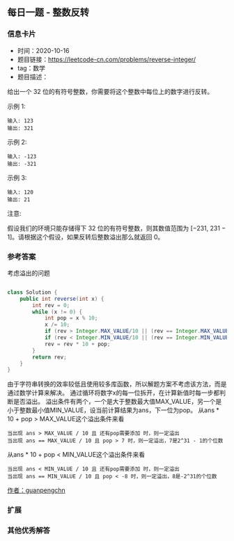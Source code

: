 ## 每日一题 - 整数反转
### 信息卡片 

- 时间：2020-10-16
- 题目链接：https://leetcode-cn.com/problems/reverse-integer/
- tag：数学
- 题目描述：

给出一个 32 位的有符号整数，你需要将这个整数中每位上的数字进行反转。

示例 1:

    输入: 123
    输出: 321

 示例 2:

    输入: -123
    输出: -321

示例 3:

    输入: 120
    输出: 21

注意:

假设我们的环境只能存储得下 32 位的有符号整数，则其数值范围为 [−231,  231 − 1]。请根据这个假设，如果反转后整数溢出那么就返回 0。




### 参考答案
考虑溢出的问题

```java

class Solution {
    public int reverse(int x) {
        int rev = 0;
        while (x != 0) {
            int pop = x % 10;
            x /= 10;
            if (rev > Integer.MAX_VALUE/10 || (rev == Integer.MAX_VALUE / 10 && pop > 7)) return 0;
            if (rev < Integer.MIN_VALUE/10 || (rev == Integer.MIN_VALUE / 10 && pop < -8)) return 0;
            rev = rev * 10 + pop;
        }
        return rev;
    }
}

```

由于字符串转换的效率较低且使用较多库函数，所以解题方案不考虑该方法，而是通过数学计算来解决。
通过循环将数字x的每一位拆开，在计算新值时每一步都判断是否溢出。
溢出条件有两个，一个是大于整数最大值MAX_VALUE，另一个是小于整数最小值MIN_VALUE，设当前计算结果为ans，下一位为pop。
从ans * 10 + pop > MAX_VALUE这个溢出条件来看

    当出现 ans > MAX_VALUE / 10 且 还有pop需要添加 时，则一定溢出
    当出现 ans == MAX_VALUE / 10 且 pop > 7 时，则一定溢出，7是2^31 - 1的个位数

从ans * 10 + pop < MIN_VALUE这个溢出条件来看

    当出现 ans < MIN_VALUE / 10 且 还有pop需要添加 时，则一定溢出
    当出现 ans == MIN_VALUE / 10 且 pop < -8 时，则一定溢出，8是-2^31的个位数


[作者：guanpengchn  ](https://leetcode-cn.com/problems/reverse-integer/solution/hua-jie-suan-fa-7-zheng-shu-fan-zhuan-by-guanpengc/)



### 扩展

### 其他优秀解答 





